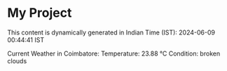 # My Project

This content is dynamically generated in Indian Time (IST): 2024-06-09 00:44:41 IST


Current Weather in Coimbatore:
Temperature: 23.88 °C
Condition: broken clouds
